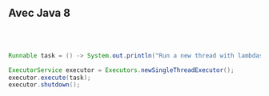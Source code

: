 ## Avec Java 8
<br><br>
```java
Runnable task = () -> System.out.println("Run a new thread with lambdas");

ExecutorService executor = Executors.newSingleThreadExecutor();
executor.execute(task);
executor.shutdown();
```
